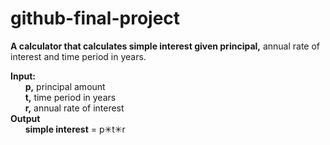 # github-final-project


**A calculator that calculates simple interest given principal,** annual rate of interest and time period in years.<br>

**Input:**<br>
   &nbsp;&nbsp;&nbsp;&nbsp;&nbsp;&nbsp;**p,** principal amount<br>
   &nbsp;&nbsp;&nbsp;&nbsp;&nbsp;&nbsp;**t,** time period in years<br>
   &nbsp;&nbsp;&nbsp;&nbsp;&nbsp;&nbsp;**r,** annual rate of interest<br>
**Output**<br>
   &nbsp;&nbsp;&nbsp;&nbsp;&nbsp;&nbsp;**simple interest** = p&#10035;t&#10035;r
